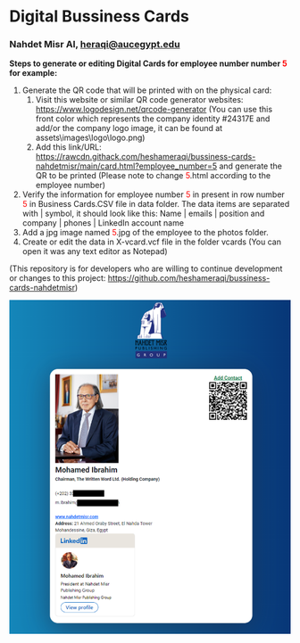 # Digital Bussiness Cards #
### Nahdet Misr AI, heraqi@aucegypt.edu ###

**Steps to generate or editing Digital Cards for employee number number <span style="color:red">5</span> for example:**

1. Generate the QR code that will be printed with on the physical card:
	1. Visit this website or similar QR code generator websites: https://www.logodesign.net/qrcode-generator (You can use this front color which represents the company identity #24317E and add/or the company logo image, it can be found at assets\images\logo\logo.png)
	2. Add this link/URL: https://rawcdn.githack.com/heshameraqi/bussiness-cards-nahdetmisr/main/card.html?employee_number=5 and generate the QR to be printed (Please note to change <span style="color:red">5</span>.html according to the employee number)
2. Verify the information for employee number <span style="color:red">5</span> in present in row number <span style="color:red">5</span> in Business Cards.CSV file in data folder. The data items are separated with | symbol, it should look like this: Name | emails | position and company | phones | LinkedIn account name
3. Add a jpg image named <span style="color:red">5</span>.jpg of the employee to the photos folder.
4. Create or edit the data in X-vcard.vcf file in the folder vcards (You can open it was any text editor as Notepad)

(This repository is for developers who are willing to continue development or changes to this project: https://github.com/heshameraqi/bussiness-cards-nahdetmisr)

![sample](./assets/Sample.png)